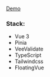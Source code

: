 [Demo](https://crm-vue.netlify.app/)

### Stack:
- Vue 3
- Pinia
- VeeValidate
- TypeScript
- Tailwindcss
- FloatingVue
